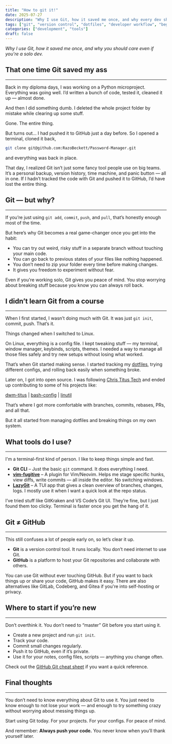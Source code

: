 ```yaml
---
title: "How to git it!"
date: 2025-07-27
description: "Why I use Git, how it saved me once, and why every dev should care."
tags: ["git", "version control", "dotfiles", "developer workflow", "beginner friendly"]
categories: ["development", "tools"]
draft: false
---
```


*Why I use Git, how it saved me once, and why you should care even if you're a solo dev.*

## That one time Git saved my ass
---

Back in my diploma days, I was working on a Python microproject. Everything was going well. I’d written a bunch of code, tested it, cleaned it up — almost done.

And then I did something dumb. I deleted the whole project folder by mistake while clearing up some stuff.

Gone. The entire thing.

But turns out... I had pushed it to GitHub just a day before. So I opened a terminal, cloned it back,

```bash
git clone git@github.com:RazoBeckett/Password-Manager.git
```

and everything was back in place.

That day, I realized Git isn’t just some fancy tool people use on big teams. It’s a personal backup, version history, time machine, and panic button — all in one. If I hadn’t tracked the code with Git and pushed it to GitHub, I’d have lost the entire thing.

## Git — but why?
---

If you’re just using `git add`, `commit`, `push`, and `pull`, that’s honestly enough most of the time.

But here’s why Git becomes a real game-changer once you get into the habit:

- You can try out weird, risky stuff in a separate branch without touching your main code.
- You can go back to previous states of your files like nothing happened.
- You don’t need to zip your folder every time before making changes.
- It gives you freedom to experiment without fear.

Even if you're working solo, Git gives you peace of mind. You stop worrying about breaking stuff because you know you can always roll back.

## I didn’t learn Git from a course
---

When I first started, I wasn’t doing much with Git. It was just `git init`, commit, push. That’s it.

Things changed when I switched to Linux.

On Linux, everything is a config file. I kept tweaking stuff — my terminal, window manager, keybinds, scripts, themes. I needed a way to manage all those files safely and try new setups without losing what worked.

That’s when Git started making sense. I started tracking my [dotfiles](https://github.com/razobeckett/dotfiles), trying different configs, and rolling back easily when something broke.

Later on, I got into open source. I was following [Chris Titus Tech](https://www.youtube.com/@ChrisTitusTech) and ended up contributing to some of his projects like:

[dwm-titus](https://github.com/ChrisTitusTech/dwm-titus/pulls?q=sort%3Aupdated-desc+is%3Apr+author%3Arazobeckett) | [bash-config](https://github.com/ChrisTitusTech/mybash/pulls?q=sort%3Aupdated-desc+is%3Apr+author%3Arazobeckett) | [linutil](https://github.com/ChrisTitusTech/linutil/issues?q=sort%3Aupdated-desc%20is%3Apr%20author%3Arazobeckett)

That’s where I got more comfortable with branches, commits, rebases, PRs, and all that.

But it all started from managing dotfiles and breaking things on my own system.

## What tools do I use?
---

I'm a terminal-first kind of person. I like to keep things simple and fast.

- **Git CLI** – Just the basic `git` command. It does everything I need.
- **[vim-fugitive](https://github.com/tpope/vim-fugitive)** – A plugin for Vim/Neovim. Helps me stage specific hunks, view diffs, write commits — all inside the editor. No switching windows.
- **[LazyGit](https://github.com/jesseduffield/lazygit)** – A TUI app that gives a clean overview of branches, changes, logs. I mostly use it when I want a quick look at the repo status.

I’ve tried stuff like GitKraken and VS Code’s Git UI. They’re fine, but I just found them too clicky. Terminal is faster once you get the hang of it.

## Git ≠ GitHub
---

This still confuses a lot of people early on, so let’s clear it up.

- **Git** is a version control tool. It runs locally. You don’t need internet to use Git.
- **GitHub** is a platform to host your Git repositories and collaborate with others.

You can use Git without ever touching GitHub. But if you want to back things up or share your code, GitHub makes it easy. There are also alternatives like GitLab, Codeberg, and Gitea if you're into self-hosting or privacy.

## Where to start if you’re new
---

Don’t overthink it. You don’t need to “master” Git before you start using it.

- Create a new project and run `git init`.
- Track your code.
- Commit small changes regularly.
- Push it to GitHub, even if it’s private.
- Use it for your notes, config files, scripts — anything you change often.

Check out the [GitHub Git cheat sheet](https://education.github.com/git-cheat-sheet-education.pdf) if you want a quick reference.

## Final thoughts
---

You don’t need to know everything about Git to use it.
You just need to know enough to not lose your work — and enough to try something crazy without worrying about messing things up.

Start using Git today. For your projects. For your configs. For peace of mind.

And remember:
**Always push your code.** You never know when you’ll thank yourself later.
